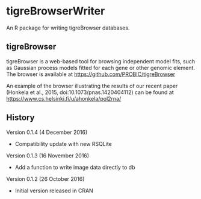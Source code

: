 # tigreBrowserWriter

An R package for writing tigreBrowser databases.

## tigreBrowser

tigreBrowser is a web-based tool for browsing independent model fits,
such as Gaussian process models fitted for each gene or other genomic
element. The browser is available at https://github.com/PROBIC/tigreBrowser

An example of the browser illustrating the results of our recent paper
(Honkela et al., 2015, doi:10.1073/pnas.1420404112) can be found at
https://www.cs.helsinki.fi/u/ahonkela/pol2rna/

## History

Version 0.1.4 (4 December 2016)

* Compatibility update with new RSQLite

Version 0.1.3 (16 November 2016)

* Add a function to write image data directly to db

Version 0.1.2 (26 October 2016)

* Initial version released in CRAN
